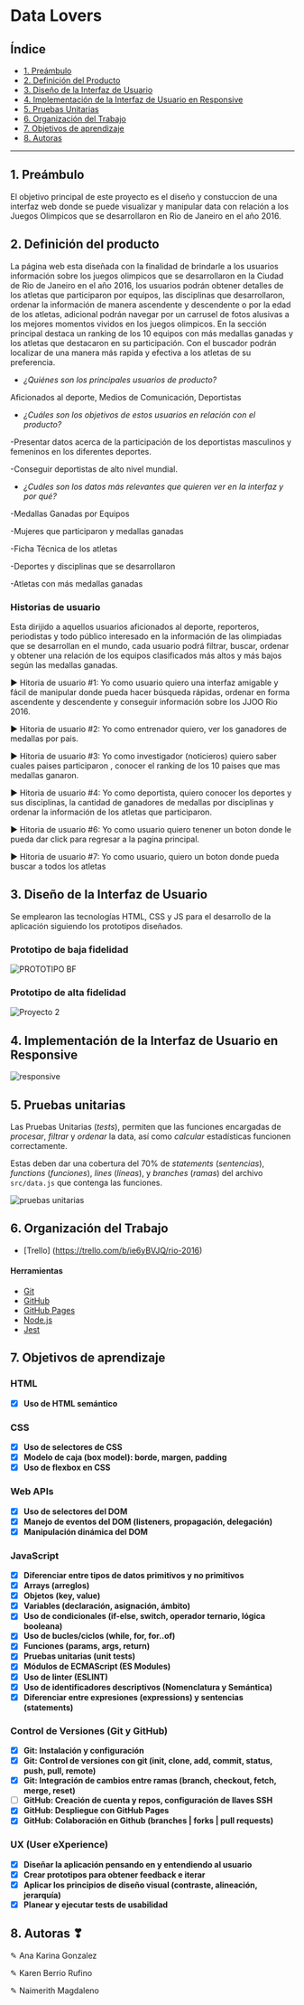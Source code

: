 # Data Lovers

## Índice

* [1. Preámbulo](#1-preámbulo)
* [2. Definición del Producto](#2-definición-del-producto)
* [3. Diseño de la Interfaz de Usuario](#3-diseño-de-la-interfaz-de-usuario)
* [4. Implementación de la Interfaz de Usuario en Responsive](#4-implementación-de-la-interfaz-de-usuario-en-responsive)
* [5. Pruebas Unitarias](#5-pruebas-unitarias)
* [6. Organización del Trabajo ](#6-organización-del-trabajo)
* [7. Objetivos de aprendizaje](#7-objetivos-de-aprendizaje)
* [8. Autoras](#8-autoras)

***

## 1. Preámbulo

El objetivo principal de este proyecto es el diseño y constuccion de una
interfaz web donde se puede visualizar y manipular data con relación a los Juegos Olimpicos que se desarrollaron en Rio de Janeiro en el año 2016. 

## 2. Definición del producto

La página web esta diseñada con la finalidad de brindarle a los usuarios información sobre los juegos olimpicos que se desarrollaron en la Ciudad de Rio de Janeiro en el año 2016, los usuarios podrán obtener detalles de los atletas que participaron por equipos, las disciplinas que desarrollaron, ordenar la información de manera ascendente y descendente o por la edad de los atletas, adicional podrán navegar por un carrusel de fotos alusivas a los mejores momentos vividos en los juegos olimpicos. En la sección principal destaca un ranking de los 10 equipos con más medallas ganadas y los atletas que destacaron en su participación. Con el buscador podrán localizar de una manera más rapida y efectiva a los atletas de su preferencia.  

* _¿Quiénes son los principales usuarios de producto?_

Aficionados al deporte, Medios de Comunicación, Deportistas 

* _¿Cuáles son los objetivos de estos usuarios en relación con el producto?_

-Presentar datos acerca de la participación de los deportistas masculinos y femeninos en los  diferentes deportes.

-Conseguir deportistas de alto nivel mundial.

* _¿Cuáles son los datos más relevantes que quieren ver en la interfaz y por qué?_

-Medallas Ganadas por Equipos 

-Mujeres que participaron y medallas ganadas

-Ficha Técnica de los atletas

-Deportes y disciplinas que se desarrollaron

-Atletas con más medallas ganadas 

### Historias de usuario

Esta dirijido a aquellos usuarios aficionados al deporte, reporteros, periodistas y todo público interesado en la información de las olimpiadas que se desarrollan en el mundo, cada usuario podrá filtrar, buscar, ordenar y obtener una relación de los equipos clasificados más altos y más bajos según las medallas ganadas. 

▶ Hitoria de usuario #1: Yo como usuario quiero una interfaz amigable y fácil de manipular donde pueda hacer búsqueda rápidas, ordenar  en forma ascendente y descendente y conseguir información sobre los JJOO Rio 2016.

▶ Hitoria de usuario #2: Yo como entrenador quiero, ver los ganadores de medallas por pais.

▶ Hitoria de usuario #3: Yo como investigador (noticieros) quiero saber cuales paises participaron , conocer el ranking de los 10 paises que mas medallas ganaron.

▶ Hitoria de usuario #4: Yo como deportista, quiero conocer los deportes y sus disciplinas, la cantidad de ganadores de medallas por disciplinas y ordenar  la información de los atletas que participaron.

▶ Hitoria de usuario #6: Yo como usuario quiero tenener un boton donde le pueda dar click para regresar a la pagina principal.

▶ Hitoria de usuario #7: Yo como usuario, quiero un boton donde pueda buscar a todos los atletas

## 3. Diseño de la Interfaz de Usuario
Se emplearon las tecnologías HTML, CSS y JS para el desarrollo de la aplicación siguiendo los prototipos diseñados. 

### Prototipo de baja fidelidad
![PROTOTIPO BF](https://user-images.githubusercontent.com/89501132/145660039-ded08637-fca0-4397-a38b-5e0ff0bfa5cf.jpeg)

### Prototipo de alta fidelidad
![Proyecto 2](https://user-images.githubusercontent.com/89501132/145660199-de6f61ce-cbe3-47b4-a63d-056aceed3d82.png)

## 4. Implementación de la Interfaz de Usuario en Responsive 
![responsive](https://user-images.githubusercontent.com/89501132/145660544-7862c7dc-0c0a-4b5d-9f3c-653f1dd88c0b.jpeg)

## 5. Pruebas unitarias

Las Pruebas Unitarias (_tests_), permiten que las funciones encargadas de  _procesar_,
_filtrar_ y _ordenar_ la data, así como _calcular_ estadísticas funcionen correctamente. 

Estas deben dar una cobertura del 70% de _statements_
(_sentencias_), _functions_ (_funciones_), _lines_ (_líneas_), y _branches_
(_ramas_) del archivo `src/data.js` que contenga las funciones. 

![pruebas unitarias](https://user-images.githubusercontent.com/89501132/145660594-1ead1d62-0d61-4621-9a6a-020883305094.jpeg)

## 6. Organización del Trabajo

* [Trello] (https://trello.com/b/ie6yBVJQ/rio-2016)

#### Herramientas 

* [Git](https://git-scm.com/)
* [GitHub](https://github.com/)
* [GitHub Pages](https://pages.github.com/)
* [Node.js](https://nodejs.org/)
* [Jest](https://jestjs.io/)

## 7. Objetivos de aprendizaje

### HTML

- [x] **Uso de HTML semántico**

### CSS

- [x] **Uso de selectores de CSS**
- [x] **Modelo de caja (box model): borde, margen, padding**
- [x] **Uso de flexbox en CSS**

### Web APIs

- [x] **Uso de selectores del DOM**
- [x] **Manejo de eventos del DOM (listeners, propagación, delegación)**
- [x] **Manipulación dinámica del DOM**

### JavaScript

- [x] **Diferenciar entre tipos de datos primitivos y no primitivos**
- [x] **Arrays (arreglos)**
- [x] **Objetos (key, value)**
- [x] **Variables (declaración, asignación, ámbito)**
- [x] **Uso de condicionales (if-else, switch, operador ternario, lógica booleana)**
- [x] **Uso de bucles/ciclos (while, for, for..of)**
- [x] **Funciones (params, args, return)**
- [x] **Pruebas unitarias (unit tests)**
- [x] **Módulos de ECMAScript (ES Modules)**
- [x] **Uso de linter (ESLINT)**
- [x] **Uso de identificadores descriptivos (Nomenclatura y Semántica)**
- [x] **Diferenciar entre expresiones (expressions) y sentencias (statements)**

### Control de Versiones (Git y GitHub)

- [x] **Git: Instalación y configuración**
- [x] **Git: Control de versiones con git (init, clone, add, commit, status, push, pull, remote)**
- [x] **Git: Integración de cambios entre ramas (branch, checkout, fetch, merge, reset)**
- [ ] **GitHub: Creación de cuenta y repos, configuración de llaves SSH**
- [x] **GitHub: Despliegue con GitHub Pages**
- [x] **GitHub: Colaboración en Github (branches | forks | pull requests)**

### UX (User eXperience)

- [x] **Diseñar la aplicación pensando en y entendiendo al usuario**
- [x] **Crear prototipos para obtener feedback e iterar**
- [x] **Aplicar los principios de diseño visual (contraste, alineación, jerarquía)**
- [x] **Planear y ejecutar tests de usabilidad**

## 8. Autoras ❣

✎ Ana Karina Gonzalez

✎ Karen Berrio Rufino

✎ Naimerith Magdaleno

